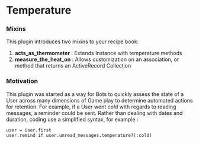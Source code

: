 Temperature
=======


### Mixins
This plugin introduces two mixins to your recipe book:

1. **acts\_as\_thermometer** : Extends Instance with temperature methods
2. **measure\_the\_heat\_on** : Allows customization on an association, or method that returns an ActiveRecord Collection


### Motivation

This plugin was started as a way for Bots to quickly assess the state of a User across many dimensions of Game play to
determine automated actions for retention. For example, if a User went *cold* with regards to reading messages,
a reminder could be sent. Rather than dealing with dates and duration, coding use a simplified syntax,
for example :

    user = User.first
    user.remind if user.unread_messages.temperature?(:cold)




